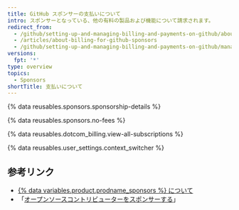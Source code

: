 ```yaml
---
title: GitHub スポンサーの支払いについて
intro: スポンサーとなっている、他の有料の製品および機能について請求されます。
redirect_from:
  - /github/setting-up-and-managing-billing-and-payments-on-github/about-billing-for-github-sponsors
  - /articles/about-billing-for-github-sponsors
  - /github/setting-up-and-managing-billing-and-payments-on-github/managing-billing-for-github-sponsors/about-billing-for-github-sponsors
versions:
  fpt: '*'
type: overview
topics:
  - Sponsors
shortTitle: 支払いについて
---
```


{% data reusables.sponsors.sponsorship-details %}

{% data reusables.sponsors.no-fees %}

{% data reusables.dotcom_billing.view-all-subscriptions %}

{% data reusables.user_settings.context_switcher %}

## 参考リンク

- [{% data variables.product.prodname_sponsors %} について](/sponsors/getting-started-with-github-sponsors/about-github-sponsors)
- 「[オープンソースコントリビューターをスポンサーする](/sponsors/sponsoring-open-source-contributors)」
